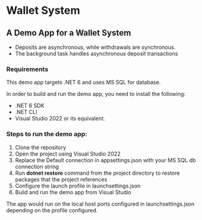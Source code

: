# Wallet System

## A Demo App for a Wallet System

- Deposits are asynchronous, while withdrawals are synchronous.
- The background task handles asynchronous deposit transactions

### Requirements

This demo app targets .NET 6 and uses MS SQL for database.

In order to build and run the demo app, you need to install the following:

- .NET 6 SDK
- .NET CLI
- Visual Studio 2022 or its equivalent.

### Steps to run the demo app:

1. Clone the repository
2. Open the project using Visual Studio 2022
3. Replace the Default connection in appsettings.json with your MS SQL db connection string
4. Run **dotnet restore** command from the project directory to restore packages that the project references
5. Configure the launch profile in launchsettings.json
6. Build and run the demo app from Visual Studio

The app would run on the local host ports configured in launchsettings.json depending on the profile configured.
